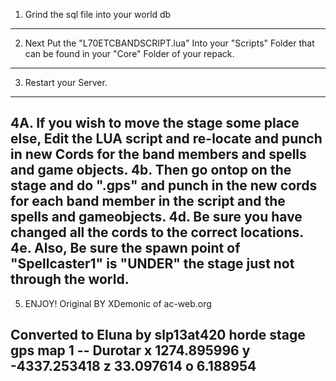 1. Grind the sql file into your world db
-----------------------------------------------------------------
2. Next Put the "L70ETCBANDSCRIPT.lua" Into your "Scripts" Folder that can be found in your "Core" Folder of your repack.
-----------------------------------------------------------------
3. Restart your Server.
-----------------------------------------------------------------
4A. If you wish to move the stage some place else, Edit the LUA script and re-locate and punch in new Cords for the band members and spells and game objects.
4b. Then go ontop on the stage and do ".gps" and punch in the new cords for each band member in the script and the spells and gameobjects.
4d. Be sure you have changed all the cords to the correct locations.
4e. Also, Be sure the spawn point of "Spellcaster1" is "UNDER" the stage just not through the world.
-----------------------------------------------------------------
5. ENJOY!
Original BY XDemonic of ac-web.org

Converted to Eluna by slp13at420
horde stage gps
map 1 -- Durotar
x 1274.895996
y -4337.253418
z 33.097614
o 6.188954
-----------------------------------------------------------------
